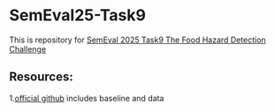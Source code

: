 # SemEval25-Task9
This is repository for [SemEval 2025 Task9 The Food Hazard Detection Challenge](https://food-hazard-detection-semeval-2025.github.io/)

## Resources:
1.[official github](https://github.com/food-hazard-detection-semeval-2025/food-hazard-detection-semeval-2025.github.io) includes baseline and data

